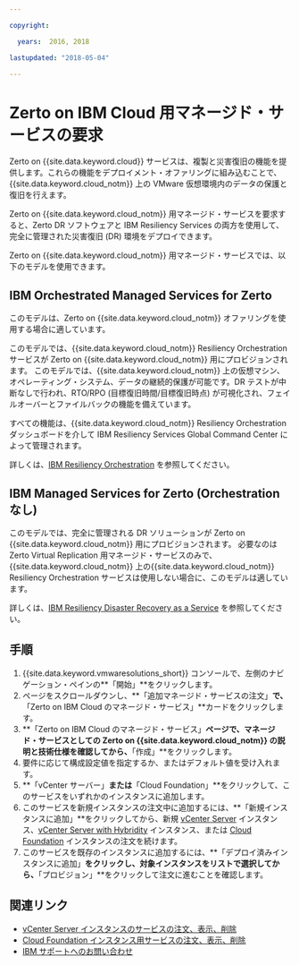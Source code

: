 ```yaml
---

copyright:

  years:  2016, 2018

lastupdated: "2018-05-04"

---
```


# Zerto on IBM Cloud 用マネージド・サービスの要求

Zerto on {{site.data.keyword.cloud}} サービスは、複製と災害復旧の機能を提供します。これらの機能をデプロイメント・オファリングに組み込むことで、{{site.data.keyword.cloud_notm}} 上の VMware 仮想環境内のデータの保護と復旧を行えます。

Zerto on {{site.data.keyword.cloud_notm}} 用マネージド・サービスを要求すると、Zerto DR ソフトウェアと IBM Resiliency Services の両方を使用して、完全に管理された災害復旧 (DR) 環境をデプロイできます。

Zerto on {{site.data.keyword.cloud_notm}} 用マネージド・サービスでは、以下のモデルを使用できます。

## IBM Orchestrated Managed Services for Zerto

このモデルは、Zerto on {{site.data.keyword.cloud_notm}} オファリングを使用する場合に適しています。

このモデルでは、{{site.data.keyword.cloud_notm}} Resiliency Orchestration サービスが Zerto on {{site.data.keyword.cloud_notm}} 用にプロビジョンされます。 このモデルでは、{{site.data.keyword.cloud_notm}} 上の仮想マシン、オペレーティング・システム、データの継続的保護が可能です。DR テストが中断なしで行われ、RTO/RPO (目標復旧時間/目標復旧時点) が可視化され、フェイルオーバーとファイルバックの機能を備えています。

すべての機能は、{{site.data.keyword.cloud_notm}} Resiliency Orchestration ダッシュボードを介して IBM Resiliency Services Global Command Center によって管理されます。

詳しくは、[IBM Resiliency Orchestration](https://www.ibm.com/us-en/marketplace/disaster-recovery-orchestration) を参照してください。

## IBM Managed Services for Zerto (Orchestration なし)

このモデルでは、完全に管理される DR ソリューションが Zerto on {{site.data.keyword.cloud_notm}} 用にプロビジョンされます。 必要なのは Zerto Virtual Replication 用マネージド・サービスのみで、{{site.data.keyword.cloud_notm}} 上の{{site.data.keyword.cloud_notm}} Resiliency Orchestration サービスは使用しない場合に、このモデルは適しています。

詳しくは、[IBM Resiliency Disaster Recovery as a Service](https://www.ibm.com/us-en/marketplace/disaster-recovery-as-a-service#product-header-top) を参照してください。

## 手順

1. {{site.data.keyword.vmwaresolutions_short}} コンソールで、左側のナビゲーション・ペインの**「開始」**をクリックします。
2. ページをスクロールダウンし、**「追加マネージド・サービスの注文」**で、**「Zerto on IBM Cloud のマネージド・サービス」**カードをクリックします。
3. **「Zerto on IBM Cloud のマネージド・サービス」**ページで、マネージド・サービスとしての Zerto on {{site.data.keyword.cloud_notm}} の説明と技術仕様を確認してから、**「作成」**をクリックします。
4. 要件に応じて構成設定値を指定するか、またはデフォルト値を受け入れます。
5. **「vCenter サーバー」**または**「Cloud Foundation」**をクリックして、このサービスをいずれかのインスタンスに追加します。
6. このサービスを新規インスタンスの注文中に追加するには、**「新規インスタンスに追加」**をクリックしてから、新規 [vCenter Server](../vcenter/vc_orderinginstance.html) インスタンス、[vCenter Server with Hybridity](../vcenter/vc_hybrid_orderinginstance.html) インスタンス、または [Cloud Foundation](../sddc/sd_orderinginstance.html) インスタンスの注文を続けます。
7. このサービスを既存のインスタンスに追加するには、**「デプロイ済みインスタンスに追加」**をクリックし、対象インスタンスをリストで選択してから、**「プロビジョン」**をクリックして注文に進むことを確認します。

## 関連リンク

* [vCenter Server インスタンスのサービスの注文、表示、削除](../vcenter/vc_addingremovingservices.html)
* [Cloud Foundation インスタンス用サービスの注文、表示、削除](../sddc/sd_addingremovingservices.html)
* [IBM サポートへのお問い合わせ](../vmonic/trbl_support.html)

